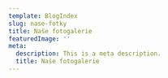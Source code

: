 ```yaml
---
template: BlogIndex
slug: nase-fotky
title: Naše fotogalerie
featuredImage: ''
meta:
  description: This is a meta description.
  title: Naše fotogalerie
---
```

